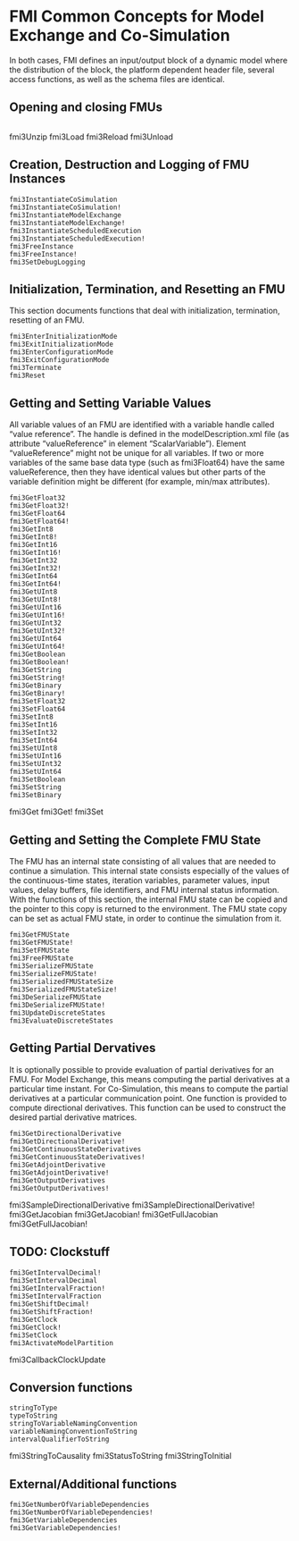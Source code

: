 # FMI Common Concepts for Model Exchange and Co-Simulation
In both cases, FMI defines an input/output block of a dynamic model where the distribution of the block, the
platform dependent header file, several access functions, as well as the schema files are identical.

## Opening and closing FMUs

```@docs
```
fmi3Unzip
fmi3Load
fmi3Reload
fmi3Unload

##  Creation, Destruction and Logging of FMU Instances

```@docs
fmi3InstantiateCoSimulation
fmi3InstantiateCoSimulation!
fmi3InstantiateModelExchange
fmi3InstantiateModelExchange!
fmi3InstantiateScheduledExecution
fmi3InstantiateScheduledExecution!
fmi3FreeInstance
fmi3FreeInstance!
fmi3SetDebugLogging
```

## Initialization, Termination, and Resetting an FMU
This section documents functions that deal with initialization, termination, resetting of an FMU.

```@docs
fmi3EnterInitializationMode
fmi3ExitInitializationMode
fmi3EnterConfigurationMode
fmi3ExitConfigurationMode
fmi3Terminate
fmi3Reset
```

## Getting and Setting Variable Values
All variable values of an FMU are identified with a variable handle called “value reference”. The handle is
defined in the modelDescription.xml file (as attribute “valueReference” in element
“ScalarVariable”). Element “valueReference” might not be unique for all variables. If two or more
variables of the same base data type (such as fmi3Float64) have the same valueReference, then they
have identical values but other parts of the variable definition might be different (for example, min/max
attributes).

```@docs
fmi3GetFloat32
fmi3GetFloat32!
fmi3GetFloat64
fmi3GetFloat64!
fmi3GetInt8
fmi3GetInt8!
fmi3GetInt16
fmi3GetInt16!
fmi3GetInt32
fmi3GetInt32!
fmi3GetInt64
fmi3GetInt64!
fmi3GetUInt8
fmi3GetUInt8!
fmi3GetUInt16
fmi3GetUInt16!
fmi3GetUInt32
fmi3GetUInt32!
fmi3GetUInt64
fmi3GetUInt64!
fmi3GetBoolean
fmi3GetBoolean!
fmi3GetString
fmi3GetString!
fmi3GetBinary
fmi3GetBinary!
fmi3SetFloat32
fmi3SetFloat64
fmi3SetInt8
fmi3SetInt16
fmi3SetInt32
fmi3SetInt64
fmi3SetUInt8
fmi3SetUInt16
fmi3SetUInt32
fmi3SetUInt64
fmi3SetBoolean
fmi3SetString
fmi3SetBinary
```
fmi3Get
fmi3Get!
fmi3Set

## Getting and Setting the Complete FMU State
The FMU has an internal state consisting of all values that are needed to continue a simulation. This internal state consists especially of the values of the continuous-time states, iteration variables, parameter values, input values, delay buffers, file identifiers, and FMU internal status information. With the functions of this section, the internal FMU state can be copied and the pointer to this copy is returned to the environment. The FMU state copy can be set as actual FMU state, in order to continue the simulation from it.

```@docs
fmi3GetFMUState
fmi3GetFMUState!
fmi3SetFMUState
fmi3FreeFMUState
fmi3SerializeFMUState
fmi3SerializeFMUState!
fmi3SerializedFMUStateSize
fmi3SerializedFMUStateSize!
fmi3DeSerializeFMUState
fmi3DeSerializeFMUState!
fmi3UpdateDiscreteStates
fmi3EvaluateDiscreteStates
```

## Getting Partial Dervatives
It is optionally possible to provide evaluation of partial derivatives for an FMU. For Model Exchange, this
means computing the partial derivatives at a particular time instant. For Co-Simulation, this means to
compute the partial derivatives at a particular communication point. One function is provided to compute
directional derivatives. This function can be used to construct the desired partial derivative matrices.

```@docs
fmi3GetDirectionalDerivative
fmi3GetDirectionalDerivative!
fmi3GetContinuousStateDerivatives
fmi3GetContinuousStateDerivatives!
fmi3GetAdjointDerivative
fmi3GetAdjointDerivative!
fmi3GetOutputDerivatives
fmi3GetOutputDerivatives!
```
fmi3SampleDirectionalDerivative
fmi3SampleDirectionalDerivative!
fmi3GetJacobian
fmi3GetJacobian!
fmi3GetFullJacobian
fmi3GetFullJacobian!

## TODO: Clockstuff

```@docs
fmi3GetIntervalDecimal!
fmi3SetIntervalDecimal
fmi3GetIntervalFraction!
fmi3SetIntervalFraction
fmi3GetShiftDecimal!
fmi3GetShiftFraction!
fmi3GetClock
fmi3GetClock!
fmi3SetClock
fmi3ActivateModelPartition
```
fmi3CallbackClockUpdate

## Conversion functions

```@docs
stringToType
typeToString
stringToVariableNamingConvention
variableNamingConventionToString
intervalQualifierToString
```
fmi3StringToCausality
fmi3StatusToString
fmi3StringToInitial

## External/Additional functions

```@docs
fmi3GetNumberOfVariableDependencies
fmi3GetNumberOfVariableDependencies!
fmi3GetVariableDependencies
fmi3GetVariableDependencies!
```
